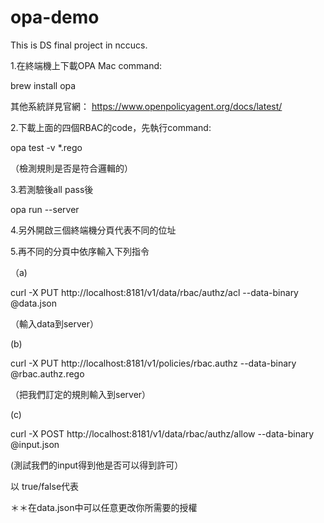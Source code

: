 # opa-demo
This is DS final project in nccucs. 

1.在終端機上下載OPA
Mac command: 

brew install opa

其他系統詳見官網： https://www.openpolicyagent.org/docs/latest/


2.下載上面的四個RBAC的code，先執行command:

opa test -v *.rego

（檢測規則是否是符合邏輯的）

3.若測驗後all pass後

opa run --server

4.另外開啟三個終端機分頁代表不同的位址

5.再不同的分頁中依序輸入下列指令

（a)

curl -X PUT http://localhost:8181/v1/data/rbac/authz/acl --data-binary @data.json

（輸入data到server）

 (b)

curl -X PUT http://localhost:8181/v1/policies/rbac.authz --data-binary @rbac.authz.rego

（把我們訂定的規則輸入到server）

 (c)
 
 curl -X POST http://localhost:8181/v1/data/rbac/authz/allow --data-binary @input.json

(測試我們的input得到他是否可以得到許可）

以 true/false代表



＊＊在data.json中可以任意更改你所需要的授權
